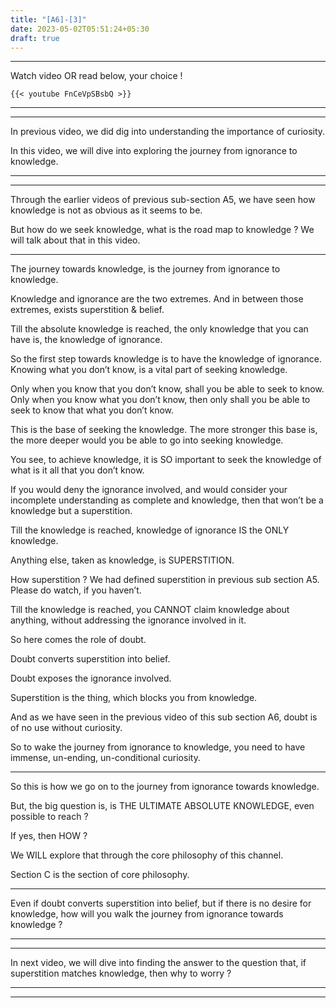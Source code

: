 ```yaml
---
title: "[A6]-[3]"
date: 2023-05-02T05:51:24+05:30
draft: true
---
```


---

Watch video OR read below, your choice !

```
{{< youtube FnCeVpSBsbQ >}}
```

---

---

In previous video, we did dig into understanding the importance of curiosity.

In this video, we will dive into exploring the journey from ignorance to knowledge.

---

---

Through the earlier videos of previous sub-section A5, we have seen how knowledge is not as obvious as it seems to be.

But how do we seek knowledge, what is the road map to knowledge ? We will talk about that in this video.

---

The journey towards knowledge, is the journey from ignorance to knowledge.

Knowledge and ignorance are the two extremes. And in between those extremes, exists superstition & belief.

Till the absolute knowledge is reached, the only knowledge that you can have is, the knowledge of ignorance.

So the first step towards knowledge is to have the knowledge of ignorance. Knowing what you don’t know, is a vital part of seeking knowledge.

Only when you know that you don’t know, shall you be able to seek to know. Only when you know what you don’t know, then only shall you be able to seek to know that what you don’t know.

This is the base of seeking the knowledge. The more stronger this base is, the more deeper would you be able to go into seeking knowledge.

You see, to achieve knowledge, it is SO important to seek the knowledge of what is it all that you don’t know.

If you would deny the ignorance involved, and would consider your incomplete understanding as complete and knowledge, then that won’t be a knowledge but a superstition.

Till the knowledge is reached, knowledge of ignorance IS the ONLY knowledge.

Anything else, taken as knowledge, is SUPERSTITION.

How superstition ? We had defined superstition in previous sub section A5. Please do watch, if you haven’t.

Till the knowledge is reached, you CANNOT claim knowledge about anything, without addressing the ignorance involved in it.

So here comes the role of doubt.

Doubt converts superstition into belief.

Doubt exposes the ignorance involved.

Superstition is the thing, which blocks you from knowledge.

And as we have seen in the previous video of this sub section A6, doubt is of no use without curiosity.

So to wake the journey from ignorance to knowledge, you need to have immense, un-ending, un-conditional curiosity.

---

So this is how we go on to the journey from ignorance towards knowledge.

But, the big question is, is THE ULTIMATE ABSOLUTE KNOWLEDGE, even possible to reach ?

If yes, then HOW ?

We WILL explore that through the core philosophy of this channel.

Section C is the section of core philosophy.

---

Even if doubt converts superstition into belief, but if there is no desire for knowledge, how will you walk the journey from ignorance towards knowledge ?

---

---

In next video, we will dive into finding the answer to the question that, if superstition matches knowledge, then why to worry ?

---

---
